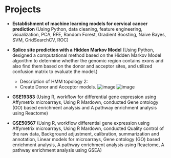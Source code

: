 # Projects

- **Establishment of machine learning models for cervical cancer prediction** (Using Python, data cleaning, feature engineering, visualization, PCA, RFE, Random Forest, Gradient Boosting, Naive Bayes, SVM, GridSearchCV, ROC)

- **Splice site prediction with a Hidden Markov Model** (Using Python, designed a computational method based on the Hidden Markov Model algorithm to determine whether the genomic region contains exons and also find them based on the donor and acceptor sites, and utilized confusion matrix to evaluate the model.)
  - Description of HMM topology 2:
  -	Create Donor and Acceptor models.
![image](https://user-images.githubusercontent.com/26670165/144736681-8c3b9dfe-8f5f-4d16-a828-0baa3bccb527.png)
![image](https://user-images.githubusercontent.com/26670165/144736713-af630e15-5c6f-447a-89a0-df1416ccacb7.png)


- **GSE19383** (Using R, workflow for differential gene expression using Affymetrix microarrays, Using R Mardown, conducted Gene ontology (GO) based enrichment analysis and A pathway enrichment analysis using Reactome) 

- **GSE50567** (Using R, workflow differential gene expression using Affymetrix microarrays, Using R Mardown, conducted Quality control of the raw data, Background adjustment, calibration, summarization and annotation, Linear models for microarrays, Gene ontology (GO) based enrichment analysis, A pathway enrichment analysis using Reactome, A pathway enrichment analysis using GSEA) 
